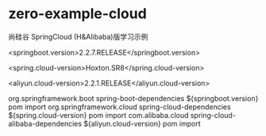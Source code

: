 # zero-example-cloud

尚硅谷 SpringCloud (H&Alibaba)版学习示例

<springboot.version>2.2.7.RELEASE</springboot.version>

<spring.cloud-version>Hoxton.SR8</spring.cloud-version>

<aliyun.cloud-version>2.2.1.RELEASE</aliyun.cloud-version>

<dependencies>
  <dependency>
      <groupId>org.springframework.boot</groupId>
      <artifactId>spring-boot-dependencies</artifactId>
      <version>${springboot.version}</version>
      <type>pom</type>
      <scope>import</scope>
  </dependency>
  <dependency>
      <groupId>org.springframework.cloud</groupId>
      <artifactId>spring-cloud-dependencies</artifactId>
      <version>${spring.cloud-version}</version>
      <type>pom</type>
      <scope>import</scope>
  </dependency>
  <dependency>
      <groupId>com.alibaba.cloud</groupId>
      <artifactId>spring-cloud-alibaba-dependencies</artifactId>
      <version>${aliyun.cloud-version}</version>
      <type>pom</type>
      <scope>import</scope>
  </dependency>
</dependencies>
